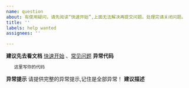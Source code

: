 ```yaml
---
name: question
about: 有使用疑问，请先阅读“快速开始”,上面无法解决再提交问题。处理完请关闭问题。
title: ''
labels: help wanted
assignees: ''

---
```


**建议先去看文档**
[快速开始](https://www.yuque.com/easyexcel/doc/easyexcel) 、[常见问题](https://www.yuque.com/easyexcel/faq)
**异常代码**
```java
   这里写你的代码
```
**异常提示**
请提供完整的异常提示,记住是全部异常！
**建议描述**
